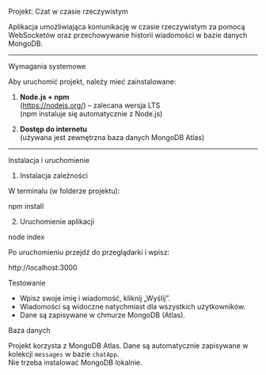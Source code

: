 Projekt: Czat w czasie rzeczywistym

Aplikacja umożliwiająca komunikację w czasie rzeczywistym za pomocą WebSocketów oraz przechowywanie historii wiadomości w bazie danych MongoDB.

---

Wymagania systemowe

Aby uruchomić projekt, należy mieć zainstalowane:

1. **Node.js + npm**  
   (https://nodejs.org/) – zalecana wersja LTS  
   (npm instaluje się automatycznie z Node.js)

2. **Dostęp do internetu**  
   (używana jest zewnętrzna baza danych MongoDB Atlas)



---

Instalacja i uruchomienie

1. Instalacja zależności

W terminalu (w folderze projektu):

npm install


2. Uruchomienie aplikacji

node index

Po uruchomieniu przejdź do przeglądarki i wpisz:

http://localhost:3000


Testowanie

- Wpisz swoje imię i wiadomość, kliknij „Wyślij”.
- Wiadomości są widoczne natychmiast dla wszystkich użytkowników.
- Dane są zapisywane w chmurze MongoDB (Atlas).


Baza danych

Projekt korzysta z MongoDB Atlas. Dane są automatycznie zapisywane w kolekcji `messages` w bazie `chatApp`.  
Nie trzeba instalować MongoDB lokalnie.
